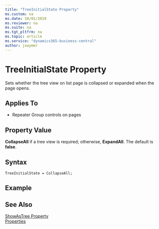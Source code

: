 ```yaml
---
title: "TreeInitialState Property"
ms.custom: na
ms.date: 10/01/2019
ms.reviewer: na
ms.suite: na
ms.tgt_pltfrm: na
ms.topic: article
ms.service: "dynamics365-business-central"
author: jswymer
---
```

# TreeInitialState Property

Sets whether the tree view on list page is collapsed or expanded when the page opens. 
  
## Applies To  
  
-   Repeater Group controls on pages  
  
## Property Value

 **CollapseAll** if a tree view is required; otherwise, **ExpandAll**. The default is **false**.  

## Syntax
```
TreeInitialState = CollapseAll;
```

## Example
## See Also

[ShowAsTree Property](devenv-showastree-property.md)  
[Properties](devenv-properties.md)